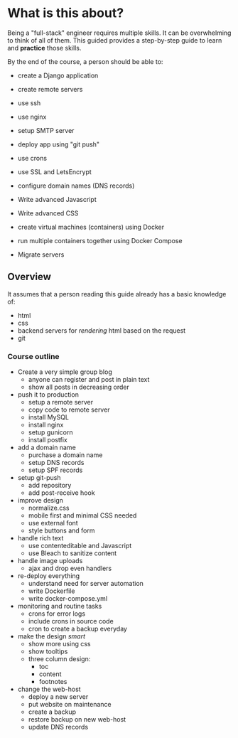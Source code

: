 # What is this about?

Being a "full-stack" engineer requires multiple skills. It can be overwhelming to think of all of them. This guided provides a step-by-step guide to learn and **practice** those skills.

By the end of the course, a person should be able to:

- create a Django application
- create remote servers 
- use ssh
- use nginx
- setup SMTP server
- deploy app using "git push"
- use crons
- use SSL and LetsEncrypt
- configure domain names (DNS records)

- Write advanced Javascript
- Write advanced CSS

- create virtual machines (containers) using Docker
- run multiple containers together using Docker Compose

- Migrate servers


## Overview

It assumes that a person reading this guide already has a basic knowledge of:

- html
- css
- backend servers for *rendering* html based on the request
- git


### Course outline

- Create a very simple group blog
    - anyone can register and post in plain text
    - show all posts in decreasing order
- push it to production
    - setup a remote server
    - copy code to remote server
    - install MySQL
    - install nginx
    - setup gunicorn
    - install postfix
- add a domain name
    - purchase a domain name
    - setup DNS records
    - setup SPF records
- setup git-push
    - add repository
    - add post-receive hook
- improve design
    - normalize.css
    - mobile first and minimal CSS needed
    - use external font
    - style buttons and form
- handle rich text
    - use contenteditable and Javascript
    - use Bleach to sanitize content
- handle image uploads
    - ajax and drop even handlers
- re-deploy everything
    - understand need for server automation
    - write Dockerfile
    - write docker-compose.yml
- monitoring and routine tasks
    - crons for error logs
    - include crons in source code
    - cron to create a backup everyday
- make the design *smart*
    - show more using css
    - show tooltips
    - three column design:
        - toc
        - content
        - footnotes
- change the web-host
    - deploy a new server
    - put website on maintenance
    - create a backup
    - restore backup on new web-host
    - update DNS records
